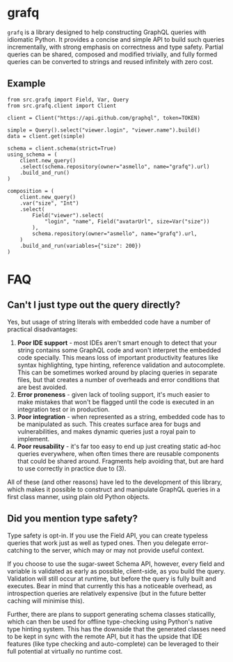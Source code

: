 # grafq

`grafq` is a library designed to help constructing GraphQL queries with idiomatic Python. It provides a concise and simple API to build such queries incrementally, with strong emphasis on correctness and type safety. Partial queries can be shared, composed and modified trivially, and fully formed queries can be converted to strings and reused infinitely with zero cost.

## Example

```python3
from src.grafq import Field, Var, Query
from src.grafq.client import Client

client = Client("https://api.github.com/graphql", token=TOKEN)

simple = Query().select("viewer.login", "viewer.name").build()
data = client.get(simple)

schema = client.schema(strict=True)
using_schema = (
    client.new_query()
    .select(schema.repository(owner="asmello", name="grafq").url)
    .build_and_run()
)

composition = (
    client.new_query()
    .var("size", "Int")
    .select(
        Field("viewer").select(
            "login", "name", Field("avatarUrl", size=Var("size"))
        ),
        schema.repository(owner="asmello", name="grafq").url,
    )
    .build_and_run(variables={"size": 200})
)
```

# FAQ
## Can't I just type out the query directly?
Yes, but usage of string literals with embedded code have a number of practical disadvantages:
1. **Poor IDE support** - most IDEs aren't smart enough to detect that your string contains some GraphQL code and won't interpret the embedded code specially. This means loss of important productivity features like syntax highlighting, type hinting, reference validation and autocomplete. This can be sometimes worked around by placing queries in separate files, but that creates a number of overheads and error conditions that are best avoided.
2. **Error proneness** - given lack of tooling support, it's much easier to make mistakes that won't be flagged until the code is executed in an integration test or in production.
3. **Poor integration** - when represented as a string, embedded code has to be manipulated as such. This creates surface area for bugs and vulnerabilities, and makes dynamic queries just a royal pain to implement.
4. **Poor reusability** - it's far too easy to end up just creating static ad-hoc queries everywhere, when often times there are reusable components that could be shared around. Fragments help avoiding that, but are hard to use correctly in practice due to (3).

All of these (and other reasons) have led to the development of this library, which makes it possible to construct and manipulate GraphQL queries in a first class manner, using plain old Python objects.

## Did you mention type safety?

Type safety is opt-in. If you use the Field API, you can create typeless queries that work just as well as typed ones. Then you delegate error-catching to the server, which may or may not provide useful context. 

If you choose to use the sugar-sweet Schema API, however, every field and variable is validated as early as possible, client-side, as you build the query. Validation will still occur at runtime, but before the query is fully built and executes. Bear in mind that currently this has a noticeable overhead, as introspection queries are relatively expensive (but in the future better caching will minimise this).

Further, there are plans to support generating schema classes staticallly, which can then be used for offline type-checking using Python's native type hinting system. This has the downside that the generated classes need to be kept in sync with the remote API, but it has the upside that IDE features (like type checking and auto-complete) can be leveraged to their full potential at virtually no runtime cost.

